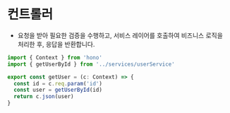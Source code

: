 # 컨트롤러

- 요청을 받아 필요한 검증을 수행하고, 서비스 레이어를 호출하여 비즈니스 로직을 처리한 후, 응답을 반환합니다.

```ts
import { Context } from 'hono'
import { getUserById } from '../services/userService'

export const getUser = (c: Context) => {
  const id = c.req.param('id')
  const user = getUserById(id)
  return c.json(user)
}
```
